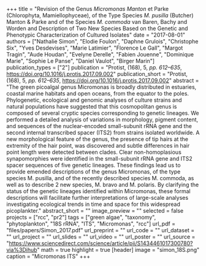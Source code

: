 +++
title = "Revision of the Genus *Micromonas Manton* et Parke (Chlorophyta, Mamiellophyceae), of the Type Species *M. pusilla* (Butcher) Manton & Parke and of the Species *M. commoda* van Baren, Bachy and Worden and Description of Two New Species Based on the Genetic and Phenotypic Characterization of Cultured Isolates"
date = "2017-08-01"
authors = ["Nathalie Simon", "Elodie Foulon", "Daphne Grulois", "Christophe Six", "Yves Desdevises", "Marie Latimier", "Florence Le Gall", "Margot Tragin", "Aude Houdan", "Evelyne Derelle", "Fabien Jouenne", "Dominique Marie", "Sophie Le Panse", "Daniel Vaulot", "Birger Marin"]
publication_types = ["2"]
publication = "Protist, (168), 5, _pp. 612–635_, https://doi.org/10.1016/j.protis.2017.09.002"
publication_short = "Protist, (168), 5, _pp. 612–635_, https://doi.org/10.1016/j.protis.2017.09.002"
abstract = "The green picoalgal genus Micromonas is broadly distributed in estuaries, coastal marine habitats and open oceans, from the equator to the poles. Phylogenetic, ecological and genomic analyses of culture strains and natural populations have suggested that this cosmopolitan genus is composed of several cryptic species corresponding to genetic lineages. We performed a detailed analysis of variations in morphology, pigment content, and sequences of the nuclear-encoded small-subunit rRNA gene and the second internal transcribed spacer (ITS2) from strains isolated worldwide. A new morphological feature of the genus, the presence of tip hairs at the extremity of the hair point, was discovered and subtle differences in hair point length were detected between clades. Clear non-homoplasious synapomorphies were identified in the small-subunit rRNA gene and ITS2 spacer sequences of five genetic lineages. These findings lead us to provide emended descriptions of the genus Micromonas, of the type species M. pusilla, and of the recently described species M. commoda, as well as to describe 2 new species, M. bravo and M. polaris. By clarifying the status of the genetic lineages identified within Micromonas, these formal descriptions will facilitate further interpretations of large-scale analyses investigating ecological trends in time and space for this widespread picoplankter."
abstract_short = ""
image_preview = ""
selected = false
projects = ["rcc", "pr2"]
tags = ["green algae", "taxonomy", "phytoplankton", "18S rRNA", "ITS", "Micromonas", "rcc"]
url_pdf = "files/papers/Simon_2017.pdf"
url_preprint = ""
url_code = ""
url_dataset = ""
url_project = ""
url_slides = ""
url_video = ""
url_poster = ""
url_source = "https://www.sciencedirect.com/science/article/pii/S1434461017300780?via%3Dihub"
math = true
highlight = true
[header]
image = "simon_18S.png"
caption = "Micromonas ITS"
+++
